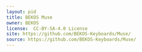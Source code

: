 ```yaml
---
layout: pid
title: BEKOS Muse
owner: BEKOS
license:  CC-BY-SA-4.0 License
site: https://github.com/BEKOS-Keyboards/Muse/
source: https://github.com/BEKOS-Keyboards/Muse/
---
```

